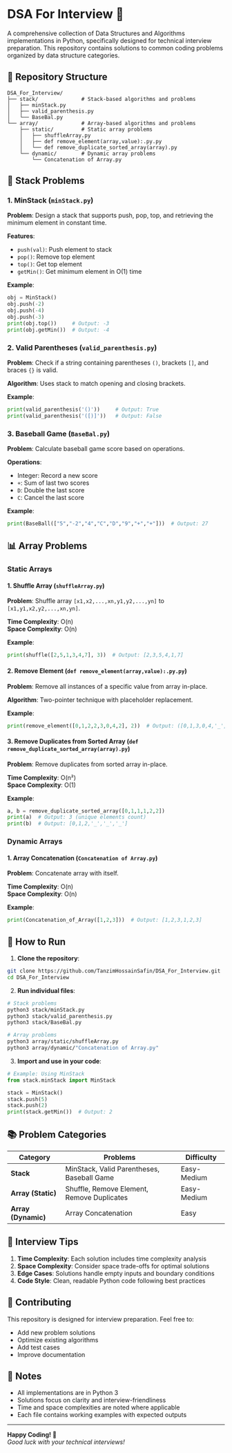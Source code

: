 # DSA For Interview 🚀

A comprehensive collection of Data Structures and Algorithms implementations in Python, specifically designed for technical interview preparation. This repository contains solutions to common coding problems organized by data structure categories.

## 📁 Repository Structure

```
DSA_For_Interview/
├── stack/              # Stack-based algorithms and problems
│   ├── minStack.py
│   ├── valid_parenthesis.py
│   └── BaseBal.py
└── array/              # Array-based algorithms and problems
    ├── static/         # Static array problems
    │   ├── shuffleArray.py
    │   ├── def remove_element(array,value):.py.py
    │   └── def remove_duplicate_sorted_array(array).py
    └── dynamic/        # Dynamic array problems
        └── Concatenation of Array.py
```

## 🔧 Stack Problems

### 1. MinStack (`minStack.py`)
**Problem**: Design a stack that supports push, pop, top, and retrieving the minimum element in constant time.

**Features**:
- `push(val)`: Push element to stack
- `pop()`: Remove top element
- `top()`: Get top element
- `getMin()`: Get minimum element in O(1) time

**Example**:
```python
obj = MinStack()
obj.push(-2)
obj.push(-4)
obj.push(-3)
print(obj.top())     # Output: -3
print(obj.getMin())  # Output: -4
```

### 2. Valid Parentheses (`valid_parenthesis.py`)
**Problem**: Check if a string containing parentheses `()`, brackets `[]`, and braces `{}` is valid.

**Algorithm**: Uses stack to match opening and closing brackets.

**Example**:
```python
print(valid_parenthesis('()'))     # Output: True
print(valid_parenthesis('([)]'))   # Output: False
```

### 3. Baseball Game (`BaseBal.py`)
**Problem**: Calculate baseball game score based on operations.

**Operations**:
- Integer: Record a new score
- `+`: Sum of last two scores
- `D`: Double the last score  
- `C`: Cancel the last score

**Example**:
```python
print(BaseBall(["5","-2","4","C","D","9","+","+"]))  # Output: 27
```

## 📊 Array Problems

### Static Arrays

#### 1. Shuffle Array (`shuffleArray.py`)
**Problem**: Shuffle array `[x1,x2,...,xn,y1,y2,...,yn]` to `[x1,y1,x2,y2,...,xn,yn]`.

**Time Complexity**: O(n)  
**Space Complexity**: O(n)

**Example**:
```python
print(shuffle([2,5,1,3,4,7], 3))  # Output: [2,3,5,4,1,7]
```

#### 2. Remove Element (`def remove_element(array,value):.py.py`)
**Problem**: Remove all instances of a specific value from array in-place.

**Algorithm**: Two-pointer technique with placeholder replacement.

**Example**:
```python
print(remove_element([0,1,2,2,3,0,4,2], 2))  # Output: ([0,1,3,0,4,'_','_','_'], 5)
```

#### 3. Remove Duplicates from Sorted Array (`def remove_duplicate_sorted_array(array).py`)
**Problem**: Remove duplicates from sorted array in-place.

**Time Complexity**: O(n²)  
**Space Complexity**: O(1)

**Example**:
```python
a, b = remove_duplicate_sorted_array([0,1,1,1,2,2])
print(a)  # Output: 3 (unique elements count)
print(b)  # Output: [0,1,2,'_','_','_']
```

### Dynamic Arrays

#### 1. Array Concatenation (`Concatenation of Array.py`)
**Problem**: Concatenate array with itself.

**Time Complexity**: O(n)  
**Space Complexity**: O(n)

**Example**:
```python
print(Concatenation_of_Array([1,2,3]))  # Output: [1,2,3,1,2,3]
```

## 🚀 How to Run

1. **Clone the repository**:
```bash
git clone https://github.com/TanzimHossainSafin/DSA_For_Interview.git
cd DSA_For_Interview
```

2. **Run individual files**:
```bash
# Stack problems
python3 stack/minStack.py
python3 stack/valid_parenthesis.py
python3 stack/BaseBal.py

# Array problems
python3 array/static/shuffleArray.py
python3 array/dynamic/"Concatenation of Array.py"
```

3. **Import and use in your code**:
```python
# Example: Using MinStack
from stack.minStack import MinStack

stack = MinStack()
stack.push(5)
stack.push(2)
print(stack.getMin())  # Output: 2
```

## 📚 Problem Categories

| Category | Problems | Difficulty |
|----------|----------|------------|
| **Stack** | MinStack, Valid Parentheses, Baseball Game | Easy-Medium |
| **Array (Static)** | Shuffle, Remove Element, Remove Duplicates | Easy-Medium |
| **Array (Dynamic)** | Array Concatenation | Easy |

## 🎯 Interview Tips

1. **Time Complexity**: Each solution includes time complexity analysis
2. **Space Complexity**: Consider space trade-offs for optimal solutions
3. **Edge Cases**: Solutions handle empty inputs and boundary conditions
4. **Code Style**: Clean, readable Python code following best practices

## 🤝 Contributing

This repository is designed for interview preparation. Feel free to:
- Add new problem solutions
- Optimize existing algorithms
- Add test cases
- Improve documentation

## 📝 Notes

- All implementations are in Python 3
- Solutions focus on clarity and interview-friendliness
- Time and space complexities are noted where applicable
- Each file contains working examples with expected outputs

---

**Happy Coding! 🎉**  
*Good luck with your technical interviews!*